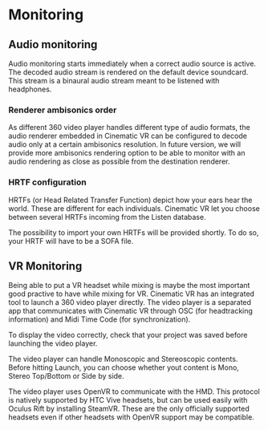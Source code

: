 # Monitoring
## Audio monitoring
Audio monitoring starts immediately when a correct audio source is active. The decoded audio stream is rendered on the default device soundcard. This stream is a binaural audio stream meant to be listened with headphones.

### Renderer ambisonics order
As different 360 video player handles different type of audio formats, the audio renderer embedded in Cinematic VR can be configured  to decode audio only at a certain ambisonics resolution.
In future version, we will provide more ambisonics rendering option to be able to monitor with an audio rendering as close as possible from the destination renderer.

### HRTF configuration
HRTFs (or Head Related Transfer Function) depict how your ears hear the world. These are different for each individuals. Cinematic VR let you choose between several HRTFs incoming from the Listen database.

The possibility to import your own HRTFs will be provided shortly. To do so, your HRTF will have to be a SOFA file.

## VR Monitoring
Being able to put a VR headset while mixing is maybe the most important good practive to have while mixing for VR. Cinematic VR has an integrated tool to launch a 360 video player directly.
The video player is a separated app that communicates with Cinematic VR through OSC (for headtracking information) and Midi Time Code (for synchronization).

To display the video correctly, check that your project was saved before launching the video player.

The video player can handle Monoscopic and Stereoscopic contents. Before hitting Launch, you can choose whether yout content is Mono, Stereo Top/Bottom or Side by side.

The video player uses OpenVR to communicate with the HMD. This protocol is natively supported by HTC Vive headsets, but can be used easily with Oculus Rift by installing SteamVR. These are the only officially supported headsets even if other headsets with OpenVR support may be compatible.